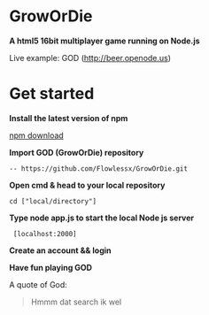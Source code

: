 # GrowOrDie

**A html5 16bit multiplayer game running on Node.js**

Live example: GOD (http://beer.openode.us)


# Get started

**Install the latest version of npm**

[npm download](https://www.npmjs.com/)

**Import GOD (GrowOrDie) repository**
```
-- https://github.com/Flowlessx/GrowOrDie.git
```
**Open cmd & head to your local repository**
```
cd ["local/directory"]
```

**Type node app.js to start the local Node js server**
```
 [localhost:2000]
```
**Create an account && login**

**Have fun playing GOD**


A quote of God:

> Hmmm dat search ik wel
